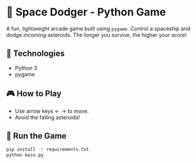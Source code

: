 # 🚀 Space Dodger - Python Game

A fun, lightweight arcade game built using `pygame`. Control a spaceship and dodge incoming asteroids. The longer you survive, the higher your score!

## 🧰 Technologies
- Python 3
- pygame

## 🎮 How to Play
- Use arrow keys ← → to move.
- Avoid the falling asteroids!

## 🚀 Run the Game

```bash
pip install -r requirements.txt
python main.py

